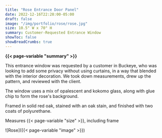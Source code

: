 ```yaml
---
title: "Rose Entrance Door Panel"
date: 2022-12-16T22:28:00-05:00
draft: false
image: "/img/portfolio/rose/rose.jpg"
size: 10.5" W x 70" H
summary: Customer-Requested Entrance Window
showToc: false
showBreadCrumbs: true
---
```

**{{< page-variable "summary" >}}**

This entrance window was requested by a customer in Buckeye, who was looking to add some privacy without using curtains, in a way that blended with the interior decoration.  We took down measurements, drew up the pattern, and reviewed with the client.

The window uses a mix of opalescent and kokomo glass, along with glue chip to form the rose's background.

Framed in solid red oak, stained with an oak stain, and finished with two coats of polyurethane.

Measures {{< page-variable "size" >}}, including frame

![Rose]({{< page-variable "image" >}})
